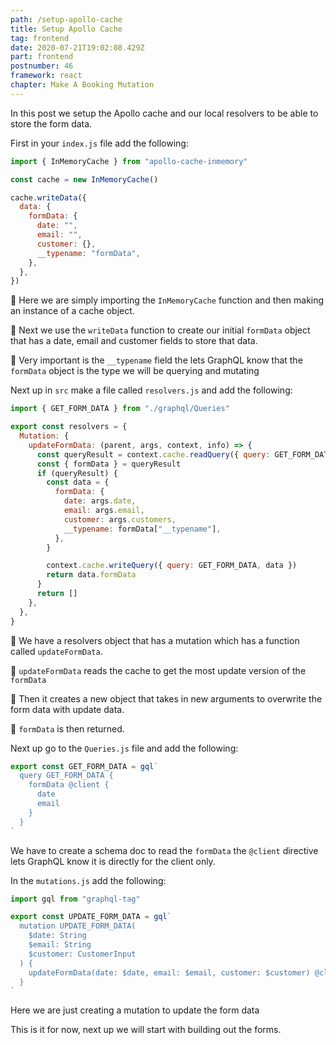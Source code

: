 ```yaml
---
path: /setup-apollo-cache
title: Setup Apollo Cache
tag: frontend
date: 2020-07-21T19:02:08.429Z
part: frontend
postnumber: 46
framework: react
chapter: Make A Booking Mutation
---
```


In this post we setup the Apollo cache and our local resolvers to be able to store the form data.

First in your `index.js` file add the following:

```javascript
import { InMemoryCache } from "apollo-cache-inmemory"

const cache = new InMemoryCache()

cache.writeData({
  data: {
    formData: {
      date: "",
      email: "",
      customer: {},
      __typename: "formData",
    },
  },
})
```

🍗 Here we are simply importing the `InMemoryCache` function and then making an instance of a cache object.

🍗 Next we use the `writeData` function to create our initial `formData` object that has a date, email and customer fields to store that data.

🍗 Very important is the `__typename` field the lets GraphQL know that the `formData` object is the type we will be querying and mutating

Next up in `src` make a file called `resolvers.js` and add the following:

```javascript
import { GET_FORM_DATA } from "./graphql/Queries"

export const resolvers = {
  Mutation: {
    updateFormData: (parent, args, context, info) => {
      const queryResult = context.cache.readQuery({ query: GET_FORM_DATA })
      const { formData } = queryResult
      if (queryResult) {
        const data = {
          formData: {
            date: args.date,
            email: args.email,
            customer: args.customers,
            __typename: formData["__typename"],
          },
        }

        context.cache.writeQuery({ query: GET_FORM_DATA, data })
        return data.formData
      }
      return []
    },
  },
}
```

🍗 We have a resolvers object that has a mutation which has a function called `updateFormData`.

🍗 `updateFormData` reads the cache to get the most update version of the `formData`

🍗 Then it creates a new object that takes in new arguments to overwrite the form data with update data.

🍗 `formData` is then returned.

Next up go to the `Queries.js` file and add the following:

```javascript
export const GET_FORM_DATA = gql`
  query GET_FORM_DATA {
    formData @client {
      date
      email
    }
  }
`
```

We have to create a schema doc to read the `formData` the `@client` directive lets GraphQL know it is directly for the client only.

In the `mutations.js` add the following:

```javascript
import gql from "graphql-tag"

export const UPDATE_FORM_DATA = gql`
  mutation UPDATE_FORM_DATA(
    $date: String
    $email: String
    $customer: CustomerInput
  ) {
    updateFormData(date: $date, email: $email, customer: $customer) @client
  }
`
```

Here we are just creating a mutation to update the form data

This is it for now, next up we will start with building out the forms.

